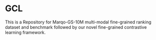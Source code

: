 # GCL
This is a Repository for Marqo-GS-10M multi-modal fine-grained ranking dataset and benchmark followed by our novel fine-grained contrastive learning framework. 

